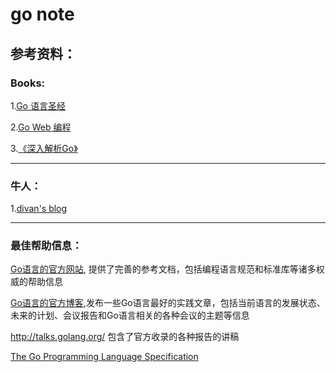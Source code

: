 # go note


## 参考资料：
### Books:

1.[Go 语言圣经](http://golang-china.github.io/gopl-zh/index.html)

2.[Go Web 编程](https://wizardforcel.gitbooks.io/build-web-application-with-golang/content/index.html)

3.[《深入解析Go》](https://tiancaiamao.gitbooks.io/go-internals/content/zh/index.html)


***
### 牛人：

1.[divan's blog](https://divan.github.io)




***
### 最佳帮助信息：
[Go语言的官方网站](https://golang.org ),
提供了完善的参考文档，包括编程语言规范和标准库等诸多权威的帮助信息

[Go语言的官方博客]( https://blog.golang.org),发布一些Go语言最好的实践文章，包括当前语言的发展状态、未来的计划、会议报告和Go语言相关的各种会议的主题等信息

 http://talks.golang.org/ 包含了官方收录的各种报告的讲稿

[The Go Programming Language Specification](http://docs.studygolang.com/ref/spec)